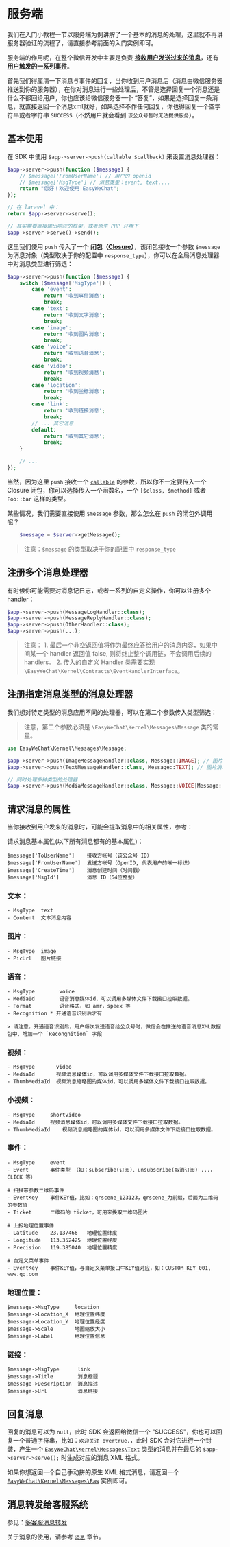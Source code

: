 # 服务端

我们在入门小教程一节以服务端为例讲解了一个基本的消息的处理，这里就不再讲服务器验证的流程了，请直接参考前面的入门实例即可。

服务端的作用呢，在整个微信开发中主要是负责 **[接收用户发送过来的消息](http://mp.weixin.qq.com/wiki/10/79502792eef98d6e0c6e1739da387346.html)**，还有 **[用户触发的一系列事件](http://mp.weixin.qq.com/wiki/2/5baf56ce4947d35003b86a9805634b1e.html)**。

首先我们得厘清一下消息与事件的回复，当你收到用户消息后（消息由微信服务器推送到你的服务器），在你对消息进行一些处理后，不管是选择回复一个消息还是什么不都回给用户，你也应该给微信服务器一个 “答复”，如果是选择回复一条消息，就直接返回一个消息xml就好，如果选择不作任何回复，你也得回复一个空字符串或者字符串 `SUCCESS`（不然用户就会看到 `该公众号暂时无法提供服务`）。

## 基本使用

在 SDK 中使用 `$app->server->push(callable $callback)` 来设置消息处理器：

```php
$app->server->push(function ($message) {
    // $message['FromUserName'] // 用户的 openid
    // $message['MsgType'] // 消息类型：event, text....
    return "您好！欢迎使用 EasyWeChat";
});

// 在 laravel 中：
return $app->server->serve();

// 其实需要直接输出响应的框架，或者原生 PHP 环境下
$app->server->serve()->send();
```

这里我们使用 `push` 传入了一个 **闭包（[Closure](http://php.net/manual/en/class.closure.php)）**，该闭包接收一个参数 `$message` 为消息对象（类型取决于你的配置中 `response_type`），你可以在全局消息处理器中对消息类型进行筛选：

```php
$app->server->push(function ($message) {
    switch ($message['MsgType']) {
        case 'event':
            return '收到事件消息';
            break;
        case 'text':
            return '收到文字消息';
            break;
        case 'image':
            return '收到图片消息';
            break;
        case 'voice':
            return '收到语音消息';
            break;
        case 'video':
            return '收到视频消息';
            break;
        case 'location':
            return '收到坐标消息';
            break;
        case 'link':
            return '收到链接消息';
            break;
        // ... 其它消息
        default:
            return '收到其它消息';
            break;
    }

    // ...
});
```

当然，因为这里 `push` 接收一个 [`callable`](http://php.net/manual/zh/language.types.callable.php) 的参数，所以你不一定要传入一个 Closure 闭包，你可以选择传入一个函数名，一个 `[$class, $method]` 或者 `Foo::bar` 这样的类型。

某些情况，我们需要直接使用 `$message` 参数，那么怎么在 `push` 的闭包外调用呢？

```php
    $message = $server->getMessage();
```
> 注意：`$message` 的类型取决于你的配置中 `response_type`

## 注册多个消息处理器

有时候你可能需要对消息记日志，或者一系列的自定义操作，你可以注册多个 handler：

```php
$app->server->push(MessageLogHandler::class);
$app->server->push(MessageReplyHandler::class);
$app->server->push(OtherHandler::class);
$app->server->push(...);
```

> 注意：
    1. 最后一个非空返回值将作为最终应答给用户的消息内容，如果中间某一个 handler 返回值 false, 则将终止整个调用链，不会调用后续的 handlers。
    2. 传入的自定义 Handler 类需要实现 `\EasyWeChat\Kernel\Contracts\EventHandlerInterface`。

## 注册指定消息类型的消息处理器

我们想对特定类型的消息应用不同的处理器，可以在第二个参数传入类型筛选：

> 注意，第二个参数必须是 `\EasyWeChat\Kernel\Messages\Message` 类的常量。

```php
use EasyWeChat\Kernel\Messages\Message;

$app->server->push(ImageMessageHandler::class, Message::IMAGE); // 图片消息
$app->server->push(TextMessageHandler::class, Message::TEXT); // 图片消息

// 同时处理多种类型的处理器
$app->server->push(MediaMessageHandler::class, Message::VOICE|Message::VIDEO|Message::SHORT_VIDEO); // 当消息为 三种中任意一种都可触发
```

## 请求消息的属性

当你接收到用户发来的消息时，可能会提取消息中的相关属性，参考：

请求消息基本属性(以下所有消息都有的基本属性)：

    $message['ToUserName']    接收方帐号（该公众号 ID）
    $message['FromUserName']  发送方帐号（OpenID, 代表用户的唯一标识）
    $message['CreateTime']    消息创建时间（时间戳）
    $message['MsgId']         消息 ID（64位整型）

### 文本：

    - MsgType  text
    - Content  文本消息内容

### 图片：

    - MsgType  image
    - PicUrl   图片链接

### 语音：

    - MsgType        voice
    - MediaId        语音消息媒体id，可以调用多媒体文件下载接口拉取数据。
    - Format         语音格式，如 amr，speex 等
    - Recognition * 开通语音识别后才有

    > 请注意，开通语音识别后，用户每次发送语音给公众号时，微信会在推送的语音消息XML数据包中，增加一个 `Recongnition` 字段

### 视频：

    - MsgType       video
    - MediaId       视频消息媒体id，可以调用多媒体文件下载接口拉取数据。
    - ThumbMediaId  视频消息缩略图的媒体id，可以调用多媒体文件下载接口拉取数据。

### 小视频：

    - MsgType     shortvideo
    - MediaId     视频消息媒体id，可以调用多媒体文件下载接口拉取数据。
    - ThumbMediaId    视频消息缩略图的媒体id，可以调用多媒体文件下载接口拉取数据。

### 事件：

    - MsgType     event
    - Event       事件类型 （如：subscribe(订阅)、unsubscribe(取消订阅) ...， CLICK 等）

    # 扫描带参数二维码事件
    - EventKey    事件KEY值，比如：qrscene_123123，qrscene_为前缀，后面为二维码的参数值
    - Ticket      二维码的 ticket，可用来换取二维码图片

    # 上报地理位置事件
    - Latitude    23.137466   地理位置纬度
    - Longitude   113.352425  地理位置经度
    - Precision   119.385040  地理位置精度

    # 自定义菜单事件
    - EventKey    事件KEY值，与自定义菜单接口中KEY值对应，如：CUSTOM_KEY_001, www.qq.com

### 地理位置：

    $message->MsgType     location
    $message->Location_X  地理位置纬度
    $message->Location_Y  地理位置经度
    $message->Scale       地图缩放大小
    $message->Label       地理位置信息

### 链接：

    $message->MsgType      link
    $message->Title        消息标题
    $message->Description  消息描述
    $message->Url          消息链接

## 回复消息

回复的消息可以为 `null`，此时 SDK 会返回给微信一个 "SUCCESS"，你也可以回复一个普通字符串，比如：`欢迎关注 overtrue.`，此时 SDK 会对它进行一个封装，产生一个 [`EasyWeChat\Kernel\Messages\Text`](https://github.com/EasyWeChat/message/blob/master/src/Kernel/Messages/Text.php) 类型的消息并在最后的 `$app->server->serve();` 时生成对应的消息 XML 格式。

如果你想返回一个自己手动拼的原生 XML 格式消息，请返回一个 [`EasyWeChat\Kernel\Messages\Raw`](https://github.com/EasyWeChat/message/blob/master/src/Kernel/Messages/Raw.php) 实例即可。

## 消息转发给客服系统

参见：[多客服消息转发](message-transfer)

关于消息的使用，请参考 [`消息`](messages) 章节。
